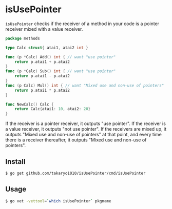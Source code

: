 # isUsePointer

`isUsePointer` checks if the receiver of a method in your code is a pointer receiver mixed with a value receiver.
```go
package methods

type Calc struct{ atai1, atai2 int }

func (p *Calc) Add() int { // want "use pointer"
	return p.atai1 + p.atai2
}
func (p *Calc) Sub() int { // want "use pointer"
	return p.atai1 - p.atai2
}
func (p Calc) Mul() int { // want "Mixed use and non-use of pointers"
	return p.atai1 * p.atai2
}

func NewCalc() Calc {
	return Calc{atai1: 10, atai2: 20}
}
```
If the receiver is a pointer receiver, it outputs "use pointer".
If the receiver is a value receiver, it outputs "not use pointer".
If the receivers are mixed up, it outputs "Mixed use and non-use of pointers" at that point, and every time there is a receiver thereafter, it outputs "Mixed use and non-use of pointers".
## Install

```sh
$ go get github.com/takaryo1010/isUsePointer/cmd/isUsePointer
```

## Usage

```sh
$ go vet -vettool=`which isUsePointer` pkgname
```
